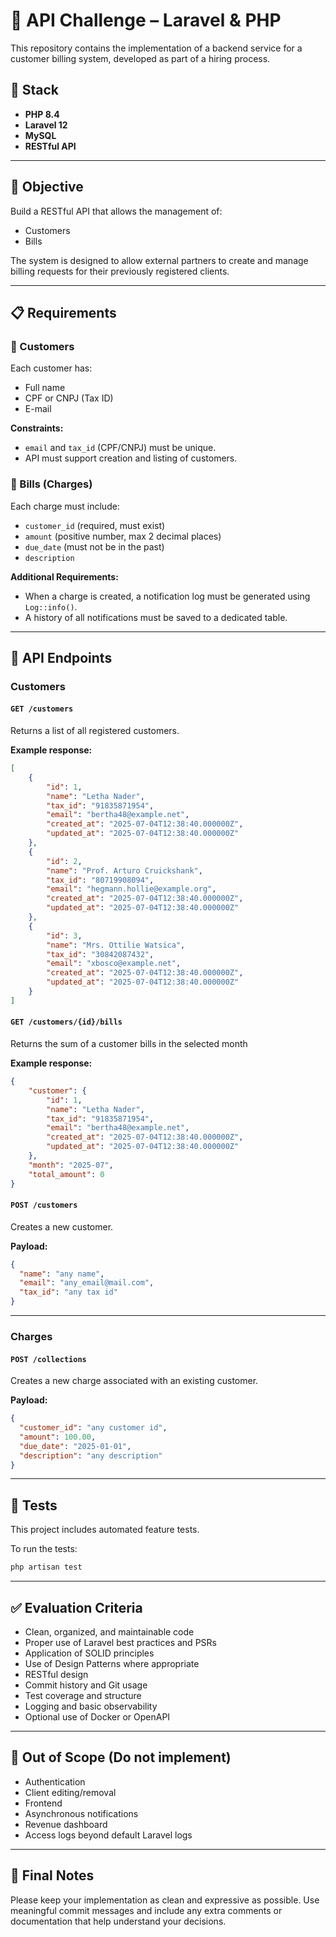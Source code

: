 # 💼 API Challenge – Laravel & PHP

This repository contains the implementation of a backend service for a customer billing system, developed as part of a hiring process.

## 🚀 Stack

- **PHP 8.4**
- **Laravel 12**
- **MySQL**
- **RESTful API**

---

## 🎯 Objective

Build a RESTful API that allows the management of:

- Customers
- Bills

The system is designed to allow external partners to create and manage billing requests for their previously registered clients.

---

## 📋 Requirements

### 🧾 Customers

Each customer has:

- Full name
- CPF or CNPJ (Tax ID)
- E-mail

**Constraints:**
- `email` and `tax_id` (CPF/CNPJ) must be unique.
- API must support creation and listing of customers.

### 💸 Bills (Charges)

Each charge must include:

- `customer_id` (required, must exist)
- `amount` (positive number, max 2 decimal places)
- `due_date` (must not be in the past)
- `description`

**Additional Requirements:**

- When a charge is created, a notification log must be generated using `Log::info()`.
- A history of all notifications must be saved to a dedicated table.

---

## 📡 API Endpoints

### Customers

#### `GET /customers`

Returns a list of all registered customers.

**Example response:**
```json
[
    {
        "id": 1,
        "name": "Letha Nader",
        "tax_id": "91835871954",
        "email": "bertha48@example.net",
        "created_at": "2025-07-04T12:38:40.000000Z",
        "updated_at": "2025-07-04T12:38:40.000000Z"
    },
    {
        "id": 2,
        "name": "Prof. Arturo Cruickshank",
        "tax_id": "80719908094",
        "email": "hegmann.hollie@example.org",
        "created_at": "2025-07-04T12:38:40.000000Z",
        "updated_at": "2025-07-04T12:38:40.000000Z"
    },
    {
        "id": 3,
        "name": "Mrs. Ottilie Watsica",
        "tax_id": "30842087432",
        "email": "xbosco@example.net",
        "created_at": "2025-07-04T12:38:40.000000Z",
        "updated_at": "2025-07-04T12:38:40.000000Z"
    }
]
```

#### `GET /customers/{id}/bills`

Returns the sum of a customer bills in the selected month

**Example response:**
```json
{
    "customer": {
        "id": 1,
        "name": "Letha Nader",
        "tax_id": "91835871954",
        "email": "bertha48@example.net",
        "created_at": "2025-07-04T12:38:40.000000Z",
        "updated_at": "2025-07-04T12:38:40.000000Z"
    },
    "month": "2025-07",
    "total_amount": 0
}
```

#### `POST /customers`

Creates a new customer.

**Payload:**
```json
{
  "name": "any name",
  "email": "any_email@mail.com",
  "tax_id": "any tax id"
}
```

---

### Charges

#### `POST /collections`

Creates a new charge associated with an existing customer.

**Payload:**
```json
{
  "customer_id": "any customer id",
  "amount": 100.00,
  "due_date": "2025-01-01",
  "description": "any description"
}
```

---

## 🧪 Tests

This project includes automated feature tests.

To run the tests:

```bash
php artisan test
```

---

## ✅ Evaluation Criteria

- Clean, organized, and maintainable code
- Proper use of Laravel best practices and PSRs
- Application of SOLID principles
- Use of Design Patterns where appropriate
- RESTful design
- Commit history and Git usage
- Test coverage and structure
- Logging and basic observability
- Optional use of Docker or OpenAPI

---

## 🚫 Out of Scope (Do not implement)

- Authentication
- Client editing/removal
- Frontend
- Asynchronous notifications
- Revenue dashboard
- Access logs beyond default Laravel logs

---

## 📝 Final Notes

Please keep your implementation as clean and expressive as possible. Use meaningful commit messages and include any extra comments or documentation that help understand your decisions.
